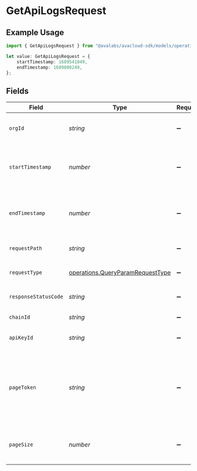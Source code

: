 # GetApiLogsRequest

## Example Usage

```typescript
import { GetApiLogsRequest } from "@avalabs/avacloud-sdk/models/operations";

let value: GetApiLogsRequest = {
    startTimestamp: 1689541049,
    endTimestamp: 1689800249,
};
```

## Fields

| Field                                                                                           | Type                                                                                            | Required                                                                                        | Description                                                                                     | Example                                                                                         |
| ----------------------------------------------------------------------------------------------- | ----------------------------------------------------------------------------------------------- | ----------------------------------------------------------------------------------------------- | ----------------------------------------------------------------------------------------------- | ----------------------------------------------------------------------------------------------- |
| `orgId`                                                                                         | *string*                                                                                        | :heavy_minus_sign:                                                                              | Organization ID to fetch usage metrics for                                                      |                                                                                                 |
| `startTimestamp`                                                                                | *number*                                                                                        | :heavy_minus_sign:                                                                              | Query param for retrieving items after a specific timestamp.                                    | 1689541049                                                                                      |
| `endTimestamp`                                                                                  | *number*                                                                                        | :heavy_minus_sign:                                                                              | Query param for retrieving items before a specific timestamp.                                   | 1689800249                                                                                      |
| `requestPath`                                                                                   | *string*                                                                                        | :heavy_minus_sign:                                                                              | Filter data by request path.                                                                    |                                                                                                 |
| `requestType`                                                                                   | [operations.QueryParamRequestType](../../models/operations/queryparamrequesttype.md)            | :heavy_minus_sign:                                                                              | Filter data by request type.                                                                    |                                                                                                 |
| `responseStatusCode`                                                                            | *string*                                                                                        | :heavy_minus_sign:                                                                              | Filter data by response status code.                                                            |                                                                                                 |
| `chainId`                                                                                       | *string*                                                                                        | :heavy_minus_sign:                                                                              | Filter data by chain ID.                                                                        |                                                                                                 |
| `apiKeyId`                                                                                      | *string*                                                                                        | :heavy_minus_sign:                                                                              | Filter data by API key ID.                                                                      |                                                                                                 |
| `pageToken`                                                                                     | *string*                                                                                        | :heavy_minus_sign:                                                                              | A page token, received from a previous list call. Provide this to retrieve the subsequent page. |                                                                                                 |
| `pageSize`                                                                                      | *number*                                                                                        | :heavy_minus_sign:                                                                              | The maximum number of items to return.                                                          |                                                                                                 |